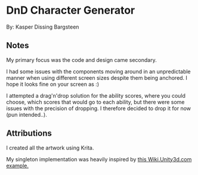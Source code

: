 # DnD Character Generator

By: Kasper Dissing Bargsteen

## Notes
My primary focus was the code and design came secondary.

I had some issues with the components moving around in an unpredictable manner when using different screen sizes despite them being anchored. I hope it looks fine on your screen as :)

I attempted a drag'n'drop solution for the ability scores, where you could choose, which scores that would go to each ability, but there were some issues with the precision of dropping. I therefore decided to drop it for now (pun intended..).

## Attributions
I created all the artwork using Krita.

My singleton implementation was heavily inspired by [this Wiki.Unity3d.com example.](http://wiki.unity3d.com/index.php?title=Singleton&oldid=20231)
